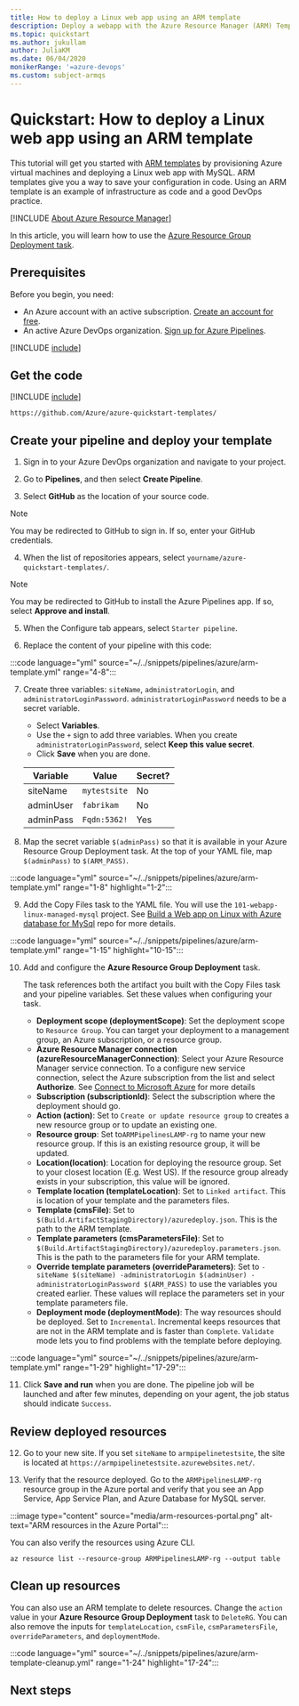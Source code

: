 ```yaml
---
title: How to deploy a Linux web app using an ARM template
description: Deploy a webapp with the Azure Resource Manager (ARM) Template Deployment task
ms.topic: quickstart
ms.author: jukullam
author: JuliaKM
ms.date: 06/04/2020
monikerRange: '=azure-devops'
ms.custom: subject-armqs
---
```


# Quickstart: How to deploy a Linux web app using an ARM template

This tutorial will get you started with [ARM templates](https://docs.microsoft.com/azure/azure-resource-manager/templates/overview) by provisioning Azure virtual machines and deploying a Linux web app with MySQL. ARM templates give you a way to save your configuration in code. Using an ARM template is an example of infrastructure as code and a good DevOps practice.

[!INCLUDE [About Azure Resource Manager](../../includes/resource-manager-quickstart-introduction.md)]

In this article, you will learn how to use the [Azure Resource Group Deployment task](../../../tasks/deploy/azure-resource-group-deployment.md). 

## Prerequisites

Before you begin, you need:
- An Azure account with an active subscription. [Create an account for free](https://azure.microsoft.com/free/?WT.mc_id=A261C142F).
- An active Azure DevOps organization. [Sign up for Azure Pipelines](../../../get-started/pipelines-sign-up.md).


[!INCLUDE [include](../../../../includes/create-project.md)]

## Get the code

[!INCLUDE [include](../../../ecosystems/includes/get-code-before-sample-repo.md)]

```
https://github.com/Azure/azure-quickstart-templates/
```

## Create your pipeline and deploy your template

1. Sign in to your Azure DevOps organization and navigate to your project.

2. Go to **Pipelines**, and then select **Create Pipeline**.

3. Select **GitHub** as the location of your source code. 

  > [!NOTE]
  > You may be redirected to GitHub to sign in. If so, enter your GitHub credentials.

4. When the list of repositories appears, select `yourname/azure-quickstart-templates/`.

  > [!NOTE]
  > You may be redirected to GitHub to install the Azure Pipelines app. If so, select **Approve and install**.

5. When the Configure tab appears, select `Starter pipeline`.

6. Replace the content of your pipeline with this code:

:::code language="yml" source="~/../snippets/pipelines/azure/arm-template.yml" range="4-8":::

7. Create three variables:  `siteName`, `administratorLogin`, and `administratorLoginPassword`. `administratorLoginPassword` needs to be a secret variable.
    * Select **Variables**. 
    * Use the `+` sign to add three variables. When you create `administratorLoginPassword`, select **Keep this value secret**.
    * Click **Save** when you are done.
        
   |Variable  |Value  |Secret?  |
   |---------|---------|---------|
   |siteName     |  `mytestsite`       |    No     |
   |adminUser     |     `fabrikam`    |    No     |
   |adminPass     |    `Fqdn:5362!`     |    Yes     |


8. Map the secret variable `$(adminPass)` so that it is available in your Azure Resource Group Deployment task. At the top of your YAML file, map `$(adminPass)` to `$(ARM_PASS)`. 

:::code language="yml" source="~/../snippets/pipelines/azure/arm-template.yml" range="1-8" highlight="1-2":::


9. Add the Copy Files task to the YAML file. You will use the `101-webapp-linux-managed-mysql` project. See [Build a Web app on Linux with Azure database for MySql](https://github.com/Azure/azure-quickstart-templates/tree/master/101-webapp-linux-managed-mysql) repo for more details. 

:::code language="yml" source="~/../snippets/pipelines/azure/arm-template.yml" range="1-15" highlight="10-15":::

10. Add and configure the **Azure Resource Group Deployment** task. 
    
    The task references both the artifact you built with the Copy Files task and your pipeline variables. Set these values when   configuring your task.

    - **Deployment scope (deploymentScope)**: Set the deployment scope to `Resource Group`. You can target your deployment to a management group, an Azure subscription, or a resource group. 
    - **Azure Resource Manager connection (azureResourceManagerConnection)**: Select your Azure Resource Manager service connection. To a configure new service connection, select the Azure subscription from the list and select **Authorize**. See [Connect to Microsoft Azure](https://docs.microsoft.com/azure/devops/pipelines/library/connect-to-azure?view=azure-devops) for more details
    - **Subscription (subscriptionId)**: Select the subscription where the deployment should go.
    - **Action (action)**: Set to `Create or update resource group` to creates a new resource group or to update an existing one. 
    - **Resource group**: Set to`ARMPipelinesLAMP-rg` to name your new resource group. If this is an existing resource group, it will be updated.
    - **Location(location)**: Location for deploying the resource group. Set to your closest location (E.g. West US). If the resource group already exists in your subscription, this value will be ignored.
    - **Template location (templateLocation)**: Set to `Linked artifact`. This is location of your template and the parameters files.
    - **Template (cmsFile)**: Set to `$(Build.ArtifactStagingDirectory)/azuredeploy.json`. This is the path to the ARM template. 
    - **Template parameters (cmsParametersFile)**: Set to `$(Build.ArtifactStagingDirectory)/azuredeploy.parameters.json`. This is the path to the parameters file for your ARM template.
    - **Override template parameters (overrideParameters)**:  Set to `-siteName $(siteName) -administratorLogin $(adminUser) -administratorLoginPassword $(ARM_PASS)` to use the variables you created earlier. These values will replace the parameters set in your template parameters file.
    - **Deployment mode (deploymentMode)**: The way resources should be deployed. Set to `Incremental`. Incremental keeps resources that are not in the ARM template and is faster than `Complete`.  `Validate` mode lets you to find problems with the template before deploying. 
   
:::code language="yml" source="~/../snippets/pipelines/azure/arm-template.yml" range="1-29" highlight="17-29":::


11. Click **Save and run** when you are done. The pipeline job will be launched and after few minutes, depending on your agent, the job status should indicate `Success`.


## Review deployed resources

12. Go to your new site. If you set `siteName` to `armpipelinetestsite`, the site is located at `https://armpipelinetestsite.azurewebsites.net/`.

13. Verify that the resource deployed. Go to the `ARMPipelinesLAMP-rg` resource group in the Azure portal and verify that you see an App Service, App Service Plan, and Azure Database for MySQL server. 

:::image type="content" source="media/arm-resources-portal.png" alt-text="ARM resources in the Azure Portal":::

You can also verify the resources using Azure CLI. 

```azurecli-interactive
az resource list --resource-group ARMPipelinesLAMP-rg --output table
```

## Clean up resources

 You can also use an ARM template to delete resources. Change the `action` value in your **Azure Resource Group Deployment** task to `DeleteRG`. You can also remove the inputs for `templateLocation`, `csmFile`, `csmParametersFile`, `overrideParameters`, and `deploymentMode`.

:::code language="yml" source="~/../snippets/pipelines/azure/arm-template-cleanup.yml" range="1-24" highlight="17-24":::


## Next steps